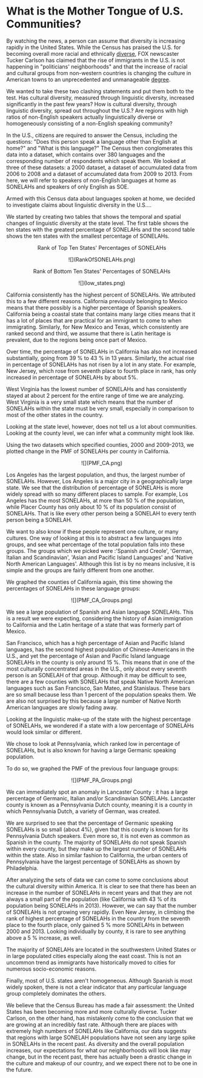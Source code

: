# What is the Mother Tongue of U.S. Communities?

By watching the news, a person can assume that diversity is increasing rapidly in the United States. While the Census has praised the U.S. for becoming overall more racial and ethnically [diverse](https://www.census.gov/library/stories/2017/08/changing-nation-demographic-trends.html), FOX newscaster Tucker Carlson has claimed that the rise of immigrants in the U.S. is not happening in "politicians' neighborhoods" and that the increase of racial and cultural groups from non-western countries is changing the culture in American towns to an unprecedented and unmanageable [degree](https://www.youtube.com/watch?v=f9XcdE91ScM).

We wanted to take these two clashing statements and put them both to the test. Has cultural diversity, measured through linguistic diversity, increased significantly in the past few years? How is cultural diversity, through linguistic diversity, spread out throughout the U.S.? Are regions with high ratios of non-English speakers actually linguistically diverse or homogeneously consisting of a non-English speaking community?

In the U.S., citizens are required to answer the Census, including the questions: "Does this person speak a language other than English at home?" and "What is this language?" The Census then conglomerates this data into a dataset, which contains over 380 languages and the corresponding number of respondents which speak them. We looked at three of these datasets: a 2000 dataset, a dataset of accumulated data from 2006 to 2008 and a dataset of accumulated data from 2009 to 2013. From here, we will refer to speakers of non-English languages at home as SONELAHs  and speakers of only English as SOE.

Armed with this Census data about languages spoken at home, we decided to investigate claims about linguistic diversity in the U.S....

We started by creating two tables that shows the temporal and spatial changes of linguistic diversity at the state level. The first table shows the ten states with the greatest percentage of SONELAHs and the second table shows the ten states with the smallest percentage of SONELAHs.

<p align="center">
Rank of Top Ten States' Percentages of SONELAHs
</p>
<p align="center">
  ![](RankOfSONELAHs.png)
</p>
<p align="center">
Rank of Bottom Ten States' Percentages of SONELAHs
</p>
<p align="center">
![](low_states.png)
</p>
California consistently has the highest percent of SONELAHs. We attributed this to a few different reasons. California previously belonging to Mexico means that there possibly is a higher percentage of Spanish speakers. California being a coastal state that contains many large cities means that it has a lot of places that are practical for an immigrant to come to when immigrating. Similarly, for New Mexico and Texas, which consistently are ranked second and third, we assume that there is Latin heritage is prevalent, due to the regions being once part of Mexico.

Over time, the percentage of SONELAHs in California has also not increased substantially, going from 39 % to 43 % in 13 years. Similarly, the actual rise in percentage of SONELAHs has not risen by a lot in any state. For example, New Jersey, which rose from seventh place to fourth place in rank, has only increased in percentage of SONELAHs by about 5%.

West Virginia has the lowest number of SONELAHs and has consistently stayed at about 2 percent for the entire range of time we are analyzing.  West Virginia is a very small state which means that the number of SONELAHs within the state must be very small, especially in comparison to most of the other states in the country.

Looking at the state level, however, does not tell us a lot about communities. Looking at the county level, we can infer what a community might look like.

Using the two datasets which specified counties, 2000 and 2009-2013, we plotted change in the PMF of SONELAHs per county in California.

<p align="center">
  ![](PMF_CA.png)
</p>

Los Angeles has the largest population, and thus, the largest number of SONELAHs. However, Los Angeles is a major city in a geographically large state. We see that the distribution of percentage of SONELAHs is more widely spread with so many different places to sample. For example, Los Angeles has the most SONELAHs, at more than 50 % of the population, while Placer County has only about 10 % of its population consist of SONELAHs. That is like every other person being a SONELAH to every tenth person being a SONELAH.

We want to also know if these people represent one culture, or many cultures. One way of looking at this is to abstract a few languages into groups, and see what percentage of the total population falls into these groups. The groups which we picked were :'Spanish and Creole', 'German, Italian and Scandinavian', 'Asian and Pacific Island Languages' and 'Native North American Languages'. Although this list is by no means inclusive, it is simple and the groups are fairly different from one another.

We graphed the counties of California again, this time showing the percentages of SONELAHs in these language groups:  

<p align="center">
  ![](PMF_CA_Groups.png)
</p>

We see a large population of Spanish and Asian language SONELAHs. This is a result we were expecting, considering the history of Asian immigration to California and the Latin heritage of a state that was formerly part of Mexico.

San Francisco, which has a high percentage of Asian and Pacific Island languages, has the second highest population of Chinese-Americans in the U.S., and yet the percentage of Asian and Pacific Island language SONELAHs in the county is only around 15 %. This means that in one of the most culturally concentrated areas in the U.S., only about every seventh person is an SONELAH of that group. Although it may be difficult to see, there are a few counties with SONELAHs that speak Native North American languages such as San Francisco, San Mateo, and Stanislaus. These bars are so small because less than 1 percent of the population speaks them. We are also not surprised by this because a large number of Native North American languages are slowly fading away.

Looking at the linguistic make-up of the state with the highest percentage of SONELAHs, we wondered if a state with a low percentage of SONELAHs would look similar or different.

We chose to look at Pennsylvania, which ranked low in percentage of SONELAHs, but is also known for having a large Germanic speaking population.

To do so, we graphed the PMF of the previous four language groups:

<p align="center">
  ![](PMF_PA_Groups.png)
</p>

We can immediately spot an anomaly in Lancaster County : it has a large percentage of Germanic, Italian and/or Scandinavian SONELAHs. Lancaster county is known as a Pennsylvania Dutch county, meaning it is a county in which Pennsylvania Dutch, a variety of German, was created.

We are surprised to see that the percentage of Germanic speaking SONELAHs is so small (about 4%), given that this county is known for its Pennsylvania Dutch speakers. Even more so, it is not even as common as Spanish in the county. The majority of SONELAHs do not speak Spanish within every county, but they make up the largest number of SONELAHs within the state. Also in similar fashion to California, the urban centers of Pennsylvania have the largest percentage of SONELAHs as shown by Philadelphia.

After analyzing the sets of data we can come to some conclusions about the cultural diversity within America. It is clear to see that there has been an increase in the number of SONELAHs in recent years and that they are not always a small part of the population (like California with 43 % of its population being SONELAHs in 2013). However, we can say that the number of SONELAHs is not growing very rapidly. Even New Jersey, in climbing the rank of highest percentage of SONELAHs in the country from the seventh place to the fourth place, only gained 5 % more SONELAHs in between 2000 and 2013. Looking individually by county, it is rare to see anything above a 5 % increase, as well.

The majority of SONELAHs are located in the southwestern United States or in large populated cities especially along the east coast. This is not an uncommon trend as immigrants have historically moved to cities for numerous socio-economic reasons.

 Finally, most of U.S. states aren't homogeneous. Although Spanish is most widely spoken, there is not a clear indicator that any particular language group completely dominates the others.

We believe that the Census Bureau has made a fair assessment: the United States has been becoming more and more culturally diverse. Tucker Carlson, on the other hand, has mistakenly come to the conclusion that we are growing at an incredibly fast rate. Although there are places with extremely high numbers of SONELAHs like California, our data suggests that regions with large SONELAH populations have not seen any large spike in SONELAHs in the recent past. As diversity and the overall population increases, our expectations for what our neighborhoods will look like may change, but in the recent past, there has actually been a drastic change in the culture and makeup of our country, and we expect there not to be one in the future.
